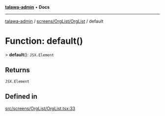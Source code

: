 [**talawa-admin**](../../../../README.md) • **Docs**

***

[talawa-admin](../../../../modules.md) / [screens/OrgList/OrgList](../README.md) / default

# Function: default()

\> **default**(): `JSX.Element`

## Returns

`JSX.Element`

## Defined in

[src/screens/OrgList/OrgList.tsx:33](https://github.com/PalisadoesFoundation/talawa-admin/blob/6393648179f5fe59037f42564a6a7bc1ca4e7f9d/src/screens/OrgList/OrgList.tsx#L33)
